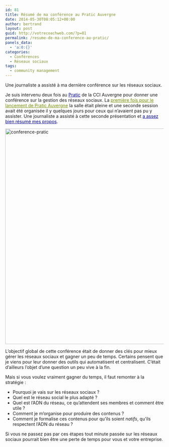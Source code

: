 ```yaml
---
id: 81
title: Résumé de ma conférence au Pratic Auvergne
date: 2014-05-30T08:05:12+00:00
author: bertrand
layout: post
guid: http://votrecoachweb.com/?p=81
permalink: /resume-de-ma-conference-au-pratic/
panels_data:
  - 'a:0:{}'
categories:
  - Conférences
  - Réseaux sociaux
tags:
  - community management
---
```

Une journaliste a assisté à ma dernière conférence sur les réseaux sociaux.<!--more-->

Je suis intervenu deux fois au <a class="spip_out" style="color: #000099;" href="http://www.pratic.org/" rel="external">Pratic</a> de la CCI Auvergne pour donner une conférence sur la gestion des réseaux sociaux. La <a class="spip_in" style="color: #768b00;" title="Conférence sur les réseaux sociaux" href="http://votrecoachweb.com/conference-sur-les-reseaux-sociaux/">première fois pour le lancement de Pratic Auvergne</a> la salle était pleine et une seconde session avait été organisée il y quelques jours pour ceux qui n’avaient pas pu y assister. Une journaliste a assisté à cette seconde présentation et <a class="spip_out" style="color: #000099;" href="http://lejournaldeleco.fr/mieux-gerer-sa-presence-sur-les-reseaux-sociaux/#.U4gcKBYVnZs" rel="external">a assez bien résumé mes propos</a>.

<img class="alignnone size-full wp-image-82" src="http://votrecoachweb.com/wp-content/uploads/2014/07/conference-pratic.png" alt="conference-pratic" width="654" height="685" />

L’objectif global de cette conférence était de donner des clés pour mieux gérer les réseaux sociaux et gagner un peu de temps. Certains pensent que je viens pour leur donner des outils qui automatisent et centralisent. C’était d’ailleurs l’objet d’une question un peu vive à la fin.

Mais si vous voulez vraiment gagner du temps, il faut remonter à la stratégie :
<ul class="spip">
	<li style="font-style: inherit;">Pourquoi je vais sur les réseaux sociaux ?</li>
	<li style="font-style: inherit;">Quel est le réseau social le plus adapté ?</li>
	<li style="font-style: inherit;">Quel est l’ADN du réseau, ce qu’attendent ses membres et comment être utile ?</li>
	<li style="font-style: inherit;">Comment je m’organise pour produire des contenus ?</li>
	<li style="font-style: inherit;">Comment je formalise ces contenus pour qu’ils soient <i>natifs</i>, qu’ils respectent l’ADN du réseau ?</li>
</ul>
Si vous ne passez pas par ces étapes tout minute passée sur les réseaux sociaux pourrait bien être une perte de temps pour vous et votre entreprise.